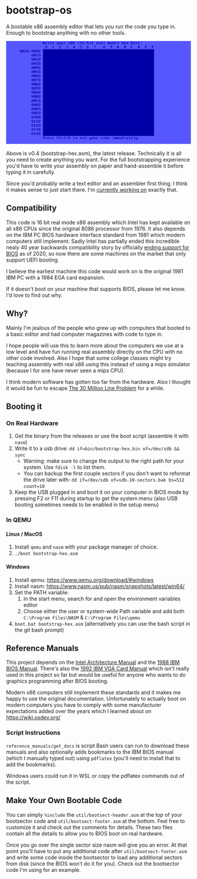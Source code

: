# bootstrap-os

A bootable x86 assembly editor that lets you run the code you type in.
Enough to bootstrap anything with no other tools.

![bootstrap-hex demo](images/v0.4-hex-2x.gif)

Above is v0.4 (bootstrap-hex.asm), the latest release. Technically it is all you
need to create anything you want. For the full bootstrapping experience you'd
have to write your assembly on paper and hand-assemble it before typing it in
carefully.

Since you'd probably write a text editor and an assembler first thing, I think
it makes sense to just start there. I'm
[currently working on](https://github.com/fsmv/bootstrap-os/tree/assembler)
exactly that.

## Compatibility

This code is 16 bit real mode x86 assembly which Intel has kept available on all
x86 CPUs since the original 8086 processor from 1976. It also depends on the IBM
PC BIOS hardware interface standard from 1981 which modern computers still
implement.  Sadly Intel has partially ended this incredible nealy 40 year
backwards compatibility story by officially
[ending support for BIOS](https://www.bleepingcomputer.com/news/hardware/intel-plans-to-end-legacy-bios-support-by-2020/)
as of 2020, so now there are some machines on the market that only support UEFI
booting.

I believe the earliest machine this code would work on is the original 1981 IBM
PC with a 1984 EGA card expansion.

If it doesn't boot on your machine that supports BIOS, please let me know. I'd
love to find out why.

## Why?

Mainly I'm jealous of the people who grew up with computers that booted to a
basic editor and had computer magazines with code to type in.

I hope people will use this to learn more about the computers we use at a low
level and have fun running real assembly directly on the CPU with no other code
involved. Also I hope that some college classes might try teaching assembly with
real x86 using this instead of using a mips simulator (because I for one have
never seen a mips CPU).

I think modern software has gotten too far from the hardware. Also I thought it
would be fun to escape
[The 30 Million Line Problem](https://www.youtube.com/watch?v=kZRE7HIO3vk)
for a while.

## Booting it

### On Real Hardware

1. Get the binary from the releases or use the boot script (assemble it with
   `nasm`)
2. Write it to a usb drive: `dd if=bin/bootstrap-hex.bin of=/dev/sdb && sync`
   - Warning: make sure to change the output to the right path for your system.
     Use `fdisk -l` to list them.
   - You can backup the first couple sectors if you don't want to reformat the
     drive later with: `dd if=/dev/sdb of=sdb-10-sectors.bak bs=512 count=10`
3. Keep the USB plugged in and boot it on your computer in BIOS mode by pressing
   F2 or F11 during startup to get the system menu (also USB booting sometimes
   needs to be enabled in the setup menu)

### In QEMU

#### Linux / MacOS

1. Install `qemu` and `nasm` with your package manager of choice.
2. `./boot bootstrap-hex.asm`

#### Windows

 1. Install qemu: https://www.qemu.org/download/#windows
 2. Install nasm: https://www.nasm.us/pub/nasm/snapshots/latest/win64/
 3. Set the PATH variable:
    1. In the start menu, search for and open the environment variables editor 
    2. Choose either the user or system-wide Path variable and add both `C:\Program Files\NASM` & `C:\Program Files\qemu`
 4. `boot.bat bootstrap-hex.asm` (alternatively you can use the bash script in the git bash prompt)

## Reference Manuals

This project depends on the
[Intel Architecture Manual](https://software.intel.com/sites/default/files/managed/39/c5/325462-sdm-vol-1-2abcd-3abcd.pdf)
and the [1988 IBM BIOS Manual](http://bitsavers.trailing-edge.com/pdf/ibm/pc/ps2/15F0306_PS2_and_PC_BIOS_Interface_Technical_Reference_May88.pdf).
There's also the [1992 IBM VGA Card Manual](http://bitsavers.trailing-edge.com/pdf/ibm/pc/cards/IBM_VGA_XGA_Technical_Reference_Manual_May92.pdf)
which isn't really used in this project so far but would be useful for anyone
who wants to do graphics programming after BIOS booting.

Modern x86 computers still implement these standards and it makes me happy to
use the original documentation. Unfortunately to actually boot on modern
computers you have to comply with some manufacturer expectations added over the
years which I learned about on https://wiki.osdev.org/

### Script Instructions

`reference_manuals/get_docs` is script Bash users can run to download these
manuals and also optionally adds bookmarks to the IBM BIOS manual (which I
manually typed out) using `pdflatex` (you'll need to install that to add the
bookmarks).

Windows users could run it in WSL or copy the pdflatex commands out of the
script.

## Make Your Own Bootable Code

You can simply `%include` the `util/bootsect-header.asm` at the top of your
bootsector code and `util/bootsect-footer.asm` at the bottom. Feel free to
customize it and check out the comments for details. These two files contain all
the details to allow you to BIOS boot on real hardware.

Once you go over the single sector size nasm will give you an error. At that
point you'll have to put any additional code after `util/bootsect-footer.asm`
and write some code inside the bootsector to load any additional sectors from
disk (since the BIOS won't do it for you). Check out the bootsector code I'm
using for an example.
